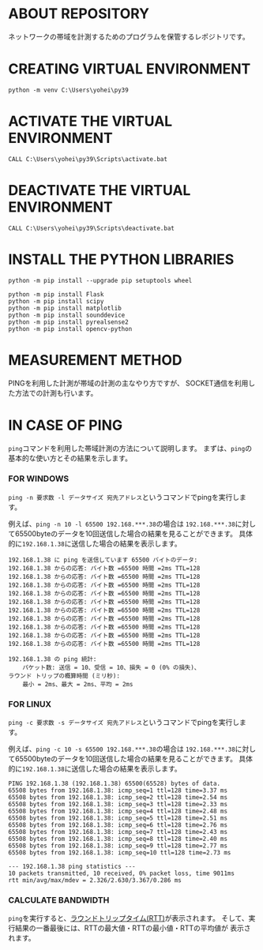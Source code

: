 # ABOUT REPOSITORY
ネットワークの帯域を計測するためのプログラムを保管するレポジトリです。

# CREATING VIRTUAL ENVIRONMENT
```
python -m venv C:\Users\yohei\py39
```

# ACTIVATE THE VIRTUAL ENVIRONMENT
```
CALL C:\Users\yohei\py39\Scripts\activate.bat
```

# DEACTIVATE THE VIRTUAL ENVIRONMENT
```
CALL C:\Users\yohei\py39\Scripts\deactivate.bat
```

# INSTALL THE PYTHON LIBRARIES
```
python -m pip install --upgrade pip setuptools wheel

python -m pip install Flask
python -m pip install scipy
python -m pip install matplotlib
python -m pip install sounddevice
python -m pip install pyrealsense2
python -m pip install opencv-python
```

# MEASUREMENT METHOD
PINGを利用した計測が帯域の計測の主なやり方ですが、
SOCKET通信を利用した方法での計測も行います。

# IN CASE OF PING
`ping`コマンドを利用した帯域計測の方法について説明します。
まずは、`ping`の基本的な使い方とその結果を示します。

### FOR WINDOWS
`ping -n 要求数 -l データサイズ 宛先アドレス`というコマンドでpingを実行します。

例えば、`ping -n 10 -l 65500 192.168.***.38`の場合は
`192.168.***.38`に対して65500byteのデータを10回送信した場合の結果を見ることができます。
具体的に`192.168.1.38`に送信した場合の結果を表示します。

```
192.168.1.38 に ping を送信しています 65500 バイトのデータ:
192.168.1.38 からの応答: バイト数 =65500 時間 =2ms TTL=128
192.168.1.38 からの応答: バイト数 =65500 時間 =2ms TTL=128
192.168.1.38 からの応答: バイト数 =65500 時間 =2ms TTL=128
192.168.1.38 からの応答: バイト数 =65500 時間 =2ms TTL=128
192.168.1.38 からの応答: バイト数 =65500 時間 =2ms TTL=128
192.168.1.38 からの応答: バイト数 =65500 時間 =2ms TTL=128
192.168.1.38 からの応答: バイト数 =65500 時間 =2ms TTL=128
192.168.1.38 からの応答: バイト数 =65500 時間 =2ms TTL=128
192.168.1.38 からの応答: バイト数 =65500 時間 =2ms TTL=128
192.168.1.38 からの応答: バイト数 =65500 時間 =2ms TTL=128

192.168.1.38 の ping 統計:
    パケット数: 送信 = 10、受信 = 10、損失 = 0 (0% の損失)、
ラウンド トリップの概算時間 (ミリ秒):
    最小 = 2ms、最大 = 2ms、平均 = 2ms
```

### FOR LINUX
`ping -c 要求数 -s データサイズ 宛先アドレス`というコマンドでpingを実行します。

例えば、`ping -c 10 -s 65500 192.168.***.38`の場合は
`192.168.***.38`に対して65500byteのデータを10回送信した場合の結果を見ることができます。
具体的に`192.168.1.38`に送信した場合の結果を表示します。

```
PING 192.168.1.38 (192.168.1.38) 65500(65528) bytes of data.
65508 bytes from 192.168.1.38: icmp_seq=1 ttl=128 time=3.37 ms
65508 bytes from 192.168.1.38: icmp_seq=2 ttl=128 time=2.54 ms
65508 bytes from 192.168.1.38: icmp_seq=3 ttl=128 time=2.33 ms
65508 bytes from 192.168.1.38: icmp_seq=4 ttl=128 time=2.48 ms
65508 bytes from 192.168.1.38: icmp_seq=5 ttl=128 time=2.51 ms
65508 bytes from 192.168.1.38: icmp_seq=6 ttl=128 time=2.76 ms
65508 bytes from 192.168.1.38: icmp_seq=7 ttl=128 time=2.43 ms
65508 bytes from 192.168.1.38: icmp_seq=8 ttl=128 time=2.40 ms
65508 bytes from 192.168.1.38: icmp_seq=9 ttl=128 time=2.77 ms
65508 bytes from 192.168.1.38: icmp_seq=10 ttl=128 time=2.73 ms

--- 192.168.1.38 ping statistics ---
10 packets transmitted, 10 received, 0% packet loss, time 9011ms
rtt min/avg/max/mdev = 2.326/2.630/3.367/0.286 ms
```

### CALCULATE BANDWIDTH
`ping`を実行すると、[ラウンドトリップタイム(RTT)](https://jprs.jp/glossary/index.php?ID=0195#:~:text=%E9%80%9A%E4%BF%A1%E7%9B%B8%E6%89%8B%E3%81%AB%E3%83%87%E3%83%BC%E3%82%BF%E3%82%92,%E9%80%9A%E4%BF%A1%E3%81%AE%E5%BE%80%E5%BE%A9%E6%99%82%E9%96%93%EF%BC%89%E3%81%A7%E3%81%99%E3%80%82)が表示されます。
そして、実行結果の一番最後には、RTTの最大値・RTTの最小値・RTTの平均値が
表示されます。
